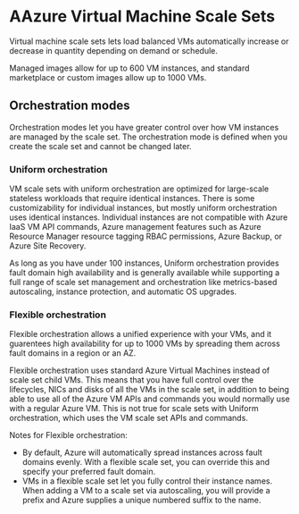 # AAzure Virtual Machine Scale Sets

Virtual machine scale sets lets load balanced VMs automatically increase or decrease in quantity depending on demand or schedule.

Managed images allow for up to 600 VM instances, and standard marketplace or custom images allow up to 1000 VMs.

## Orchestration modes
Orchestration modes let you have greater control over how VM instances are managed by the scale set.
The orchestration mode is defined when you create the scale set and cannot be changed later.

### Uniform orchestration
VM scale sets with uniform orchestration are optimized for large-scale stateless workloads that
require identical instances. There is some customizability for individual instances, but mostly
uniform orchestration uses identical instances. Individual instances are not compatible with
Azure IaaS VM API commands, Azure management features such as Azure Resource Manager resource
tagging RBAC permissions, Azure Backup, or Azure Site Recovery. 

As long as you have under 100 instances,
Uniform orchestration provides fault domain high availability and is generally available while supporting
a full range of scale set management and orchestration like metrics-based autoscaling, instance protection,
and automatic OS upgrades.

### Flexible orchestration
Flexible orchestration allows a unified experience with your VMs, and it guarentees high availability for
up to 1000 VMs by spreading them across fault domains in a region or an AZ. 

Flexible orchestration uses standard Azure Virtual Machines instead of scale set child VMs. This means that
you have full control over the lifecycles, NICs and disks of all the VMs in the scale set, in addition to
being able to use all of the Azure VM APIs and commands you would normally use with a regular Azure VM.
This is not true for scale sets with Uniform orchestration, which uses the VM scale set APIs and commands.

Notes for Flexible orchestration:
- By default, Azure will automatically spread instances across fault domains evenly. With a flexible scale
set, you can override this and specify your preferred fault domain.
- VMs in a flexible scale set let you fully control their instance names. When adding a VM to a scale set
via autoscaling, you will provide a prefix and Azure supplies a unique numbered suffix to the name.